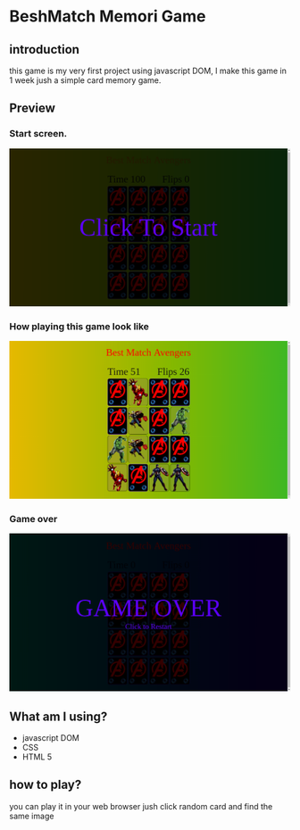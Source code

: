 # BeshMatch Memori Game
## introduction
this game is my very first project using javascript DOM, I make this game in 1 week jush a simple card memory game.

## Preview
### Start screen.
![gambar 1](assets/img/start.png)

### How playing this game look like
![gambar 2](assets/img/play2.png)

### Game over
![gambar 3](assets/img/end.png)

## What am I using?
- javascript DOM
- CSS
- HTML 5

## how to play?
you can play it in your web browser jush click random card and find the same image

